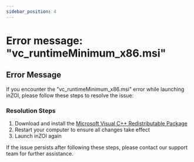 ```yaml
---
sidebar_position: 4
---
```


# Error message: "vc_runtimeMinimum_x86.msi"


## Error Message
If you encounter the "vc_runtimeMinimum_x86.msi" error while launching inZOI, please follow these steps to resolve the issue:

### Resolution Steps
1. Download and install the [Microsoft Visual C++ Redistributable Package](https://learn.microsoft.com/en-us/cpp/windows/latest-supported-vc-redist?view=msvc-170)
2. Restart your computer to ensure all changes take effect
3. Launch inZOI again

If the issue persists after following these steps, please contact our support team for further assistance.